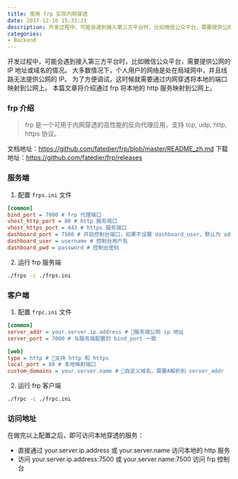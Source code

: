 ```yaml
---
title: 使用 frp 实现内网穿透
date: 2017-12-16 15:31:21
description: 开发过程中，可能会遇到接入第三方平台时，比如微信公众平台，需要提供公网的 IP 地址或域名的情况。大多数情况下，个人用户的网络是处在局域网中，并且线路无法提供公网的 IP。为了方便调试，这时候就需要通过内网穿透将本地的端口映射到公网上。
categories:
- Backend
---
```

开发过程中，可能会遇到接入第三方平台时，比如微信公众平台，需要提供公网的 IP 地址或域名的情况。
大多数情况下，个人用户的网络是处在局域网中，并且线路无法提供公网的 IP。
为了方便调试，这时候就需要通过内网穿透将本地的端口映射到公网上。
本篇文章将介绍通过 frp 将本地的 http 服务映射到公网上。
### frp 介绍
> frp 是一个可用于内网穿透的高性能的反向代理应用，支持 tcp, udp, http, https 协议。

文档地址：https://github.com/fatedier/frp/blob/master/README_zh.md
下载地址：https://github.com/fatedier/frp/releases

### 服务端
1. 配置 `frps.ini` 文件
```ini
[common]
bind_port = 7000 # frp 代理端口
vhost_http_port = 80 # http 服务端口
vhost_https_port = 443 # https 服务端口
dashboard_port = 7500 # 开启控制台端口，如果不设置 dashboard_user，默认为 admin
dashboard_user = username # 控制台用户名
dashboard_pwd = password # 控制台密码
```
2. 运行 frp 服务端
```sh
./frps -c ./frps.ini
```

### 客户端
1. 配置 `frpc.ini` 文件
```ini
[common]
server_addr = your.server.ip.address # 服务端公网 ip 地址
server_port = 7000 # 与服务端配置的 bind_port 一致

[web]
type = http # 支持 http 和 https
local_port = 80 # 本地映射端口
custom_domains = your.server.name # 自定义域名，需要A解析到 server_addr
```
2. 运行 frp 客户端
```sh
./frpc -c ./frpc.ini
```

### 访问地址
在做完以上配置之后，即可访问本地穿透的服务：
* 直接通过 your.server.ip.address 或 your.server.name 访问本地的 http 服务
* 访问 your.server.ip.address:7500 或 your.server.name:7500 访问 frp 控制台

